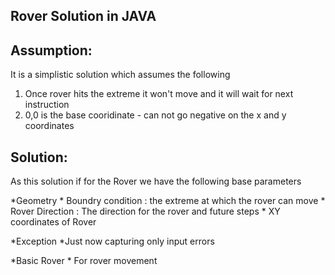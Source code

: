 Rover Solution in JAVA
------------------------

Assumption:
-----------
It is a simplistic solution which assumes the following 
1) Once rover hits the extreme it won't move and it will wait for next instruction 
2) 0,0 is the base cooridinate - can not go negative on the x and y coordinates 


Solution:
--------
As this solution if for the Rover we have the following base parameters 

 *Geometry 
		* Boundry condition : the extreme at  which the rover can move 
		* Rover Direction : The direction for the rover and future steps 
		* XY coordinates of Rover 
		
 *Exception 
 		*Just now capturing only input errors 
 		
 *Basic Rover 
 	 	* For rover movement 

